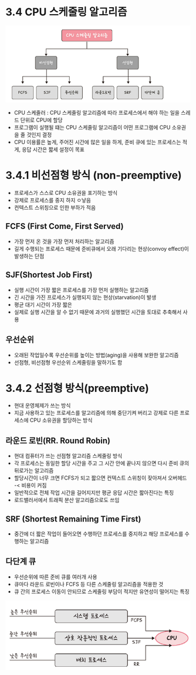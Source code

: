 # 3.4 CPU 스케줄링 알고리즘
![img.png](img.png)

- CPU 스케줄러 : CPU 스케줄링 알고리즘에 따라 프로세스에서 해야 하는 일을 스레드 단위로 CPU에 할당
- 프로그램이 실행될 떄는 CPU 스케줄링 알고리즘이 어떤 프로그램에 CPU 소유권을 줄 것인지 결정
- CPU 이용률은 높게, 주어진 시간에 많은 일을 하게, 준비 큐에 있는 프로세스는 적게, 응답 시간은 짧세 설정이 목표

# 3.4.1 비선점형 방식 (non-preemptive)
- 프로세스가 스스로 CPU 소유권을 포기하는 방식
- 강제로 프로세스를 중지 하지 ㅇ낳음
- 컨텍스트 스위칭으로 인한 부하가 적음

## FCFS (First Come, First Served)
- 가장 먼저 온 것을 가장 먼저 처리하는 알고리즘
- 길게 수행되는 프로세스 때문에 준비큐에서 오래 기다리는 현상(convoy effect)이 발생하는 단점

## SJF(Shortest Job First)
- 실행 시간이 가장 짧은 프로세스를 가장 먼저 실행하는 알고리즘
- 긴 시간을 가진 프로세스가 실행되지 않는 현상(starvation)이 발생
- 평균 대기 시간이 가장 짧은
- 실제로 실행 시간을 알 수 없기 때문에 과거의 실행했던 시간을 토대로 추축해서 사용

## 우선순위
- 오래된 작업일수록 우선순위를 높이는 방법(aging)을 사용해 보완한 알고리즘
- 선점형, 비선점형 우선순위 스케줄링을 말하기도 함

# 3.4.2 선점형 방식(preemptive)
- 현대 운영체제가 쓰는 방식
- 지금 사용하고 있는 프로세스를 알고리즘에 의해 중단기켜 버리고 강제로 다른 프로세스에 CPU 소유권을 할당하는 방식

## 라운드 로빈(RR. Round Robin)
- 현대 컴퓨터가 쓰는 선점형 알고리즘 스케줄링 방식
- 각 프로세스는 동일한 할당 시간을 주고 그 시간 안에 끝나지 않으면 다시 준비 큐의 뒤로가는 알고리즘
- 할당시간이 너무 크면 FCFS가 되고 짧으면 컨텍스트 스위칭이 잦아져서 오버헤드 -< 비용이 커짐
- 일반적으로 전체 작업 시간을 길어지지만 평균 응답 시간은 짧아진다는 특징
- 로드밸러서에서 트래픽 분산 알고리즘으로도 쓰임

## SRF (Shortest Remaining Time First)
- 중간에 더 짧은 작업이 들어오면 수행하던 프로세스를 중지하고 해당 프로세스를 수행하는 알고리즘

## 다단계 큐
- 우선순위에 따른 준비 큐를 여러개 사용
- 큐마다 라운드 로빈이나 FCFS 등 다른 스케줄링 알고리즘을 적용한 것
- 큐 간의 프로세스 이동이 안되므로 스케줄링 부담이 적지만 유연성이 떨어지는 특징

![img_1.png](img_1.png)